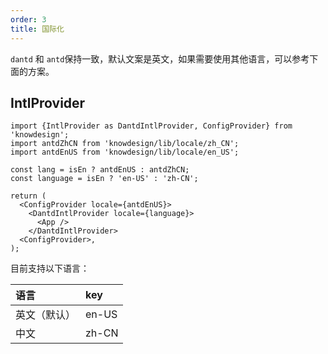```yaml
---
order: 3
title: 国际化
---
```



`dantd` 和 `antd`保持一致，默认文案是英文，如果需要使用其他语言，可以参考下面的方案。

## IntlProvider

```
import {IntlProvider as DantdIntlProvider, ConfigProvider} from 'knowdesign';
import antdZhCN from 'knowdesign/lib/locale/zh_CN';
import antdEnUS from 'knowdesign/lib/locale/en_US';

const lang = isEn ? antdEnUS : antdZhCN;
const language = isEn ? 'en-US' : 'zh-CN';

return (
  <ConfigProvider locale={antdEnUS}>
    <DantdIntlProvider locale={language}>
      <App />
    </DantdIntlProvider>
  <ConfigProvider>,
);
```

目前支持以下语言：

| 语言 | key |
| :-- | :-- |
| 英文（默认） | en-US |
| 中文 | zh-CN |